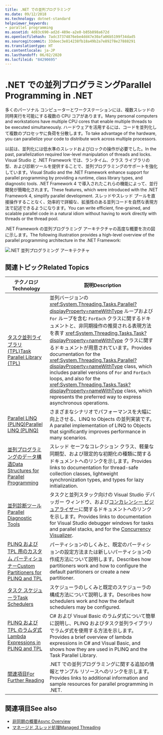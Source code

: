 ```yaml
---
title: .NET での並列プログラミング
ms.date: 09/12/2018
ms.technology: dotnet-standard
helpviewer_keywords:
- parallel programming
ms.assetid: 4d83c690-ad2d-489e-a2e0-b85b898a672d
ms.openlocfilehash: 7adc37374876ebe4dd47e30afa06b5199f34dad5
ms.sourcegitcommit: 33deec3e814238fb18a49b2a7e89278e27888291
ms.translationtype: HT
ms.contentlocale: ja-JP
ms.lasthandoff: 06/02/2020
ms.locfileid: "84290695"
---
```

# <a name="parallel-programming-in-net"></a><span data-ttu-id="1284c-102">.NET での並列プログラミング</span><span class="sxs-lookup"><span data-stu-id="1284c-102">Parallel Programming in .NET</span></span>

<span data-ttu-id="1284c-103">多くのパーソナル コンピューターとワークステーションには、複数スレッドの同時実行を可能にする複数の CPU コアがあります。</span><span class="sxs-lookup"><span data-stu-id="1284c-103">Many personal computers and workstations have multiple CPU cores that enable multiple threads to be executed simultaneously.</span></span> <span data-ttu-id="1284c-104">ハードウェアを活用するには、コードを並列化して複数のプロセッサに負荷を分散します。</span><span class="sxs-lookup"><span data-stu-id="1284c-104">To take advantage of the hardware, you can parallelize your code to distribute work across multiple processors.</span></span>

<span data-ttu-id="1284c-105">以前は、並列化には低水準のスレッドおよびロックの操作が必要でした。</span><span class="sxs-lookup"><span data-stu-id="1284c-105">In the past, parallelization required low-level manipulation of threads and locks.</span></span> <span data-ttu-id="1284c-106">Visual Studio と .NET Framework では、ランタイム、クラス ライブラリの型、および診断ツールを提供することで、並列プログラミングのサポートを強化しています。</span><span class="sxs-lookup"><span data-stu-id="1284c-106">Visual Studio and the .NET Framework enhance support for parallel programming by providing a runtime, class library types, and diagnostic tools.</span></span> <span data-ttu-id="1284c-107">.NET Framework 4 で導入されたこれらの機能によって、並行開発が簡略化されます。</span><span class="sxs-lookup"><span data-stu-id="1284c-107">These features, which were introduced with the .NET Framework 4, simplify parallel development.</span></span> <span data-ttu-id="1284c-108">スレッドやスレッド プールを直接操作することなく、効率的で詳細な、拡張性のある並列コードを自然な表現方法で記述できるようになります。</span><span class="sxs-lookup"><span data-stu-id="1284c-108">You can write efficient, fine-grained, and scalable parallel code in a natural idiom without having to work directly with threads or the thread pool.</span></span>

<span data-ttu-id="1284c-109">.NET Framework の並列プログラミング アーキテクチャの高度な概要を次の図に示します。</span><span class="sxs-lookup"><span data-stu-id="1284c-109">The following illustration provides a high-level overview of the parallel programming architecture in the .NET Framework:</span></span>

![.NET 並列プログラミング アーキテクチャ](./media/tpl-architecture.png)

## <a name="related-topics"></a><span data-ttu-id="1284c-111">関連トピック</span><span class="sxs-lookup"><span data-stu-id="1284c-111">Related Topics</span></span>

|<span data-ttu-id="1284c-112">テクノロジ</span><span class="sxs-lookup"><span data-stu-id="1284c-112">Technology</span></span>|<span data-ttu-id="1284c-113">説明</span><span class="sxs-lookup"><span data-stu-id="1284c-113">Description</span></span>|
|----------------|-----------------|
|[<span data-ttu-id="1284c-114">タスク並列ライブラリ (TPL)</span><span class="sxs-lookup"><span data-stu-id="1284c-114">Task Parallel Library (TPL)</span></span>](task-parallel-library-tpl.md)|<span data-ttu-id="1284c-115">並列バージョンの <xref:System.Threading.Tasks.Parallel?displayProperty=nameWithType> ループおよび `For` ループを含む `ForEach` クラスに関するドキュメントと、非同期操作の推奨される表現方法を表す <xref:System.Threading.Tasks.Task?displayProperty=nameWithType> クラスに関するドキュメントが用意されています。</span><span class="sxs-lookup"><span data-stu-id="1284c-115">Provides documentation for the <xref:System.Threading.Tasks.Parallel?displayProperty=nameWithType> class, which includes parallel versions of `For` and `ForEach` loops, and also for the <xref:System.Threading.Tasks.Task?displayProperty=nameWithType> class, which represents the preferred way to express asynchronous operations.</span></span>|
|[<span data-ttu-id="1284c-116">Parallel LINQ (PLINQ)</span><span class="sxs-lookup"><span data-stu-id="1284c-116">Parallel LINQ (PLINQ)</span></span>](introduction-to-plinq.md)|<span data-ttu-id="1284c-117">さまざまなシナリオでパフォーマンスを大幅に向上させる、LINQ to Objects の並列実装です。</span><span class="sxs-lookup"><span data-stu-id="1284c-117">A parallel implementation of LINQ to Objects that significantly improves performance in many scenarios.</span></span>|
|[<span data-ttu-id="1284c-118">並列プログラミングのデータ構造</span><span class="sxs-lookup"><span data-stu-id="1284c-118">Data Structures for Parallel Programming</span></span>](data-structures-for-parallel-programming.md)|<span data-ttu-id="1284c-119">スレッド セーフなコレクション クラス、軽量な同期型、および限定的な初期化の種類に関するドキュメントへのリンクを示します。</span><span class="sxs-lookup"><span data-stu-id="1284c-119">Provides links to documentation for thread-safe collection classes, lightweight synchronization types, and types for lazy initialization.</span></span>|
|[<span data-ttu-id="1284c-120">並列診断ツール</span><span class="sxs-lookup"><span data-stu-id="1284c-120">Parallel Diagnostic Tools</span></span>](parallel-diagnostic-tools.md)|<span data-ttu-id="1284c-121">タスクと並列スタック向けの Visual Studio デバッガー ウィンドウ、および[コンカレンシー ビジュアライザー](/visualstudio/profiling/concurrency-visualizer)に関するドキュメントへのリンクを示します。</span><span class="sxs-lookup"><span data-stu-id="1284c-121">Provides links to documentation for Visual Studio debugger windows for tasks and parallel stacks, and for the [Concurrency Visualizer](/visualstudio/profiling/concurrency-visualizer).</span></span>|
|[<span data-ttu-id="1284c-122">PLINQ および TPL 用のカスタム パーティショナー</span><span class="sxs-lookup"><span data-stu-id="1284c-122">Custom Partitioners for PLINQ and TPL</span></span>](custom-partitioners-for-plinq-and-tpl.md)|<span data-ttu-id="1284c-123">パーティションのしくみと、既定のパーティションの設定方法または新しいパーティションの作成方法について説明します。</span><span class="sxs-lookup"><span data-stu-id="1284c-123">Describes how partitioners work and how to configure the default partitioners or create a new partitioner.</span></span>|
|[<span data-ttu-id="1284c-124">タスク スケジューラ</span><span class="sxs-lookup"><span data-stu-id="1284c-124">Task Schedulers</span></span>](xref:System.Threading.Tasks.TaskScheduler)|<span data-ttu-id="1284c-125">スケジューラのしくみと既定のスケジューラの構成方法について説明します。</span><span class="sxs-lookup"><span data-stu-id="1284c-125">Describes how schedulers work and how the default schedulers may be configured.</span></span>|
|[<span data-ttu-id="1284c-126">PLINQ および TPL のラムダ式</span><span class="sxs-lookup"><span data-stu-id="1284c-126">Lambda Expressions in PLINQ and TPL</span></span>](lambda-expressions-in-plinq-and-tpl.md)|<span data-ttu-id="1284c-127">C# および Visual Basic のラムダ式について簡単に説明し、PLINQ およびタスク並列ライブラリでラムダ式を使用する方法を示します。</span><span class="sxs-lookup"><span data-stu-id="1284c-127">Provides a brief overview of lambda expressions in C# and Visual Basic, and shows how they are used in PLINQ and the Task Parallel Library.</span></span>|
|[<span data-ttu-id="1284c-128">関連項目</span><span class="sxs-lookup"><span data-stu-id="1284c-128">For Further Reading</span></span>](for-further-reading-parallel-programming.md)|<span data-ttu-id="1284c-129">.NET での並列プログラミングに関する追加の情報とサンプル リソースへのリンクを示します。</span><span class="sxs-lookup"><span data-stu-id="1284c-129">Provides links to additional information and sample resources for parallel programming in .NET.</span></span>|

## <a name="see-also"></a><span data-ttu-id="1284c-130">関連項目</span><span class="sxs-lookup"><span data-stu-id="1284c-130">See also</span></span>

- [<span data-ttu-id="1284c-131">非同期の概要</span><span class="sxs-lookup"><span data-stu-id="1284c-131">Async Overview</span></span>](../async.md)
- [<span data-ttu-id="1284c-132">マネージド スレッド処理</span><span class="sxs-lookup"><span data-stu-id="1284c-132">Managed Threading</span></span>](../threading/index.md)

